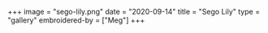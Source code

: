 +++
image = "sego-lily.png"
date = "2020-09-14"
title = "Sego Lily"
type = "gallery"
embroidered-by = ["Meg"]
+++
